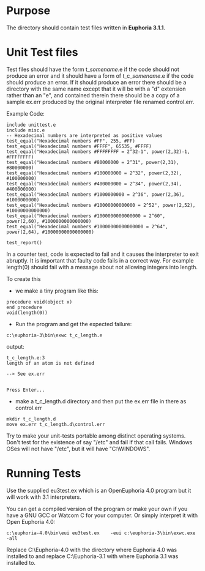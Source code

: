 # Purpose
The directory should contain test files written in **Euphoria 3.1.1**.  

# Unit Test files
Test files should have the form t_*somename*.e if the code should not produce an error and it should have a form of t_c_*somename*.e if the code should produce an error.  If it should produce an error there should be a directory with the same name except that it will be with a "d" extension rather than an "e", and contained therein there should be a copy of a sample ex.err produced by the original interpreter file renamed control.err.

Example Code:
```EUPHORIA
include unittest.e
include misc.e
-- Hexadecimal numbers are interpreted as positive values
test_equal("Hexadecimal numbers #FF", 255, #FF)
test_equal("Hexadecimal numbers #FFFF", 65535, #FFFF)
test_equal("Hexadecimal numbers #FFFFFFFF = 2^32-1", power(2,32)-1, #FFFFFFFF)
test_equal("Hexadecimal numbers #80000000 = 2^31", power(2,31), #80000000)
test_equal("Hexadecimal numbers #100000000 = 2^32", power(2,32), #100000000)
test_equal("Hexadecimal numbers #400000000 = 2^34", power(2,34), #400000000)
test_equal("Hexadecimal numbers #1000000000 = 2^36", power(2,36), #1000000000)
test_equal("Hexadecimal numbers #10000000000000 = 2^52", power(2,52), #10000000000000)
test_equal("Hexadecimal numbers #1000000000000000 = 2^60", power(2,60), #1000000000000000)
test_equal("Hexadecimal numbers #10000000000000000 = 2^64", power(2,64), #10000000000000000)

test_report()
```

In a counter test, code is expected to fail and it causes the interpreter to exit abruptly.  It is important that faulty code fails in a correct way.  For example length(0) should fail with a message about not allowing integers into length. 

To create this
* we make a tiny program like this:

````
procedure void(object x)
end procedure
void(length(0))
````

* Run the program and get the expected failure:
````
c:\euphoria-3\bin\exwc t_c_length.e
````
output:
````
t_c_length.e:3
length of an atom is not defined

--> See ex.err


Press Enter...

````

* make a t_c_length.d directory and then put the ex.err file in there as control.err
````
mkdir t_c_length.d
move ex.err t_c_length.d\control.err
````

Try to make your unit-tests portable among distinct operating systems.  Don't test for the existence of say "/etc" and fail if that call fails.  Windows OSes will not have "/etc", but it will have "C:\\WINDOWS".

# Running Tests
Use the supplied eu3test.ex which is an OpenEuphoria 4.0 program but it will work with 3.1 interpreters.   

You can get a compiled version of the program or make your own if you have a GNU GCC or Watcom C for your computer.  Or simply interpret it with Open Euphoria 4.0:

````Shell
c:\euphoria-4.0\bin\eui eu3test.ex    -eui c:\euphoria-3\bin\exwc.exe -all
````

Replace C:\Euphoria-4.0 with the directory where Euphoria 4.0 was installed to and replace C:\Euphoria-3.1 with where Euphoria 3.1 was installed to.


